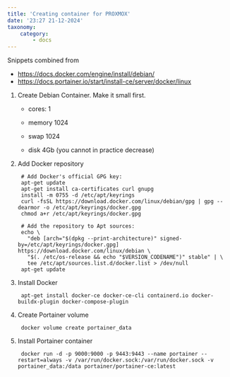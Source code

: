 ```yaml
---
title: 'Creating container for PROXMOX'
date: '23:27 21-12-2024'
taxonomy:
    category:
        - docs
---
```


Snippets combined from 
- https://docs.docker.com/engine/install/debian/
- https://docs.portainer.io/start/install-ce/server/docker/linux

1. Create Debian Container. Make it small first.

    * cores: 1

    * memory 1024

    * swap 1024

    * disk 4Gb (you cannot in practice decrease)

2. Add Docker repository

        # Add Docker's official GPG key:
        apt-get update
        apt-get install ca-certificates curl gnupg
        install -m 0755 -d /etc/apt/keyrings
        curl -fsSL https://download.docker.com/linux/debian/gpg | gpg --dearmor -o /etc/apt/keyrings/docker.gpg
        chmod a+r /etc/apt/keyrings/docker.gpg
        
        # Add the repository to Apt sources:
        echo \
          "deb [arch="$(dpkg --print-architecture)" signed-by=/etc/apt/keyrings/docker.gpg] https://download.docker.com/linux/debian \
          "$(. /etc/os-release && echo "$VERSION_CODENAME")" stable" | \
          tee /etc/apt/sources.list.d/docker.list > /dev/null
        apt-get update

2. Install Docker

        apt-get install docker-ce docker-ce-cli containerd.io docker-buildx-plugin docker-compose-plugin

3. Create Portainer volume

        docker volume create portainer_data

4. Install Portainer container

        docker run -d -p 9000:9000 -p 9443:9443 --name portainer --restart=always -v /var/run/docker.sock:/var/run/docker.sock -v portainer_data:/data portainer/portainer-ce:latest